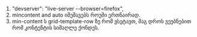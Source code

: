 1.  "devserver": "live-server --browser=firefox",
2.  mincontent and auto იმეშავებს როუში ერთნაირად.
3.  min-content ს grid-template-row ზე რომ ვსეტავთ,
    მაგ დროს ვეუბნებით რომ კონტენტის სიმაღლე ქონდეს.
